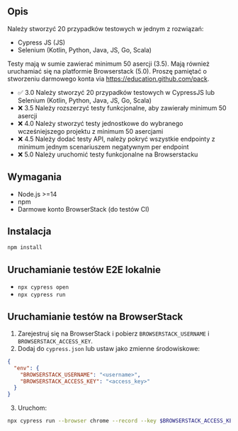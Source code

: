 ## Opis
Należy stworzyć 20 przypadków testowych w jednym z rozwiązań:

- Cypress JS (JS)
- Selenium (Kotlin, Python, Java, JS, Go, Scala)

Testy mają w sumie zawierać minimum 50 asercji (3.5). Mają również
uruchamiać się na platformie Browserstack (5.0). Proszę pamiętać o
stworzeniu darmowego konta via https://education.github.com/pack.

* ✅ 3.0 Należy stworzyć 20 przypadków testowych w CypressJS lub Selenium (Kotlin, Python, Java, JS, Go, Scala)
* ❌ 3.5 Należy rozszerzyć testy funkcjonalne, aby zawierały minimum 50 asercji
* ❌ 4.0 Należy stworzyć testy jednostkowe do wybranego wcześniejszego projektu z minimum 50 asercjami
* ❌ 4.5 Należy dodać testy API, należy pokryć wszystkie endpointy z minimum jednym scenariuszem negatywnym per endpoint
* ❌ 5.0 Należy uruchomić testy funkcjonalne na Browserstacku

## Wymagania
- Node.js >=14
- npm
- Darmowe konto BrowserStack (do testów CI)

## Instalacja
```bash
npm install
```

## Uruchamianie testów E2E lokalnie
- `npx cypress open`
- `npx cypress run`

## Uruchamianie testów na BrowserStack
1. Zarejestruj się na BrowserStack i pobierz `BROWSERSTACK_USERNAME` i `BROWSERSTACK_ACCESS_KEY`.
2. Dodaj do `cypress.json` lub ustaw jako zmienne środowiskowe:
```json
{
  "env": {
    "BROWSERSTACK_USERNAME": "<username>",
    "BROWSERSTACK_ACCESS_KEY": "<access_key>"
  }
}
```
3. Uruchom:
```bash
npx cypress run --browser chrome --record --key $BROWSERSTACK_ACCESS_KEY